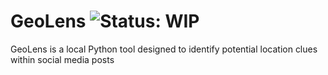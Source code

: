 # GeoLens ![Status: WIP](https://img.shields.io/badge/Status-WIP-orange.svg)
GeoLens is a local Python tool designed to identify potential location clues within social media posts 
